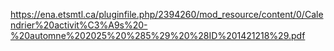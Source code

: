https://ena.etsmtl.ca/pluginfile.php/2394260/mod_resource/content/0/Calendrier%20activit%C3%A9s%20-%20automne%202025%20%285%29%20%28ID%201421218%29.pdf